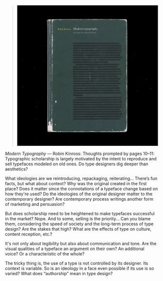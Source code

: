 <a name="kinross01"></a>

>![](../../images/2/kinross.jpg)

*Modern Typography* — Robin Kinross: Thoughts prompted by pages 10–11: Typographic scholarship is largely motivated by the intent to reproduce and sell typefaces modeled on old ones. Do type designers dig deeper than aesthetics?

What ideologies are we reintroducing, repackaging, reiterating…
There’s fun facts, but what about context? Why was the original created in the first place? Does it matter since the connotations of a typeface change based on how they're used? Do the ideologies of the original designer matter to the contemporary designer? Are contemporary process writings another form of marketing and persuasion?

But does scholarship need to be heightened to make typefaces successful in the market? Nope. And to some, selling is the priority… Can you blame them, considering the speed of society and the long-term process of type design? Are the stakes that high? What are the effects of type on culture, content reception, etc.?

It's not only about legibility but also about communication and tone. Are the visual qualities of a typeface an argument on their own? An additional voice? Or a characteristic of the whole?

The tricky thing is, the use of a type is not controlled by its designer. Its context is variable. So is an ideology in a face even possible if its use is so varied? What does “authorship” mean in type design?
